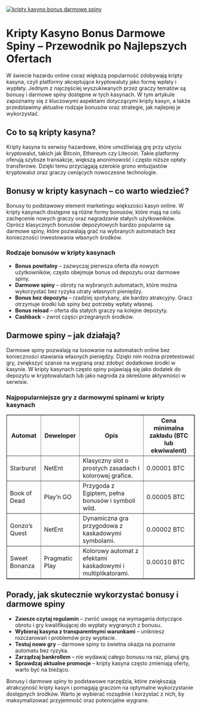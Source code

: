 [![kripty kasyno bonus darmowe spiny](https://123-caf.pages.dev/gitsignup.png)](https://vrmoo.ru/Bt82HjjY)

<h1>Kripty Kasyno Bonus Darmowe Spiny – Przewodnik po Najlepszych Ofertach</h1> <p>W świecie hazardu online coraz większą popularność zdobywają kripty kasyna, czyli platformy akceptujące kryptowaluty jako formę wpłaty i wypłaty. Jednym z najczęściej wyszukiwanych przez graczy tematów są bonusy i darmowe spiny dostępne w tych kasynach. W tym artykule zapoznamy się z kluczowymi aspektami dotyczącymi kripty kasyn, a także przedstawimy aktualne rodzaje bonusów oraz strategie, jak najlepiej je wykorzystać.</p>  <h2>Co to są kripty kasyna?</h2> <p>Kripty kasyna to serwisy hazardowe, które umożliwiają grę przy użyciu kryptowalut, takich jak Bitcoin, Ethereum czy Litecoin. Takie platformy oferują szybsze transakcje, większą anonimowość i często niższe opłaty transferowe. Dzięki temu przyciągają szerokie grono entuzjastów kryptowalut oraz graczy ceniących nowoczesne technologie.</p>  <h2>Bonusy w kripty kasynach – co warto wiedzieć?</h2> <p>Bonusy to podstawowy element marketingu większości kasyn online. W kripty kasynach dostępne są różne formy bonusów, które mają na celu zachęcenie nowych graczy oraz nagradzanie stałych użytkowników. Oprócz klasycznych bonusów depozytowych bardzo popularne są darmowe spiny, które pozwalają grać na wybranych automatach bez konieczności inwestowania własnych środków.</p>  <h3>Rodzaje bonusów w kripty kasynach</h3> <ul>   <li><strong>Bonus powitalny</strong> – zazwyczaj pierwsza oferta dla nowych użytkowników, często obejmuje bonus od depozytu oraz darmowe spiny.</li>   <li><strong>Darmowe spiny</strong> – obroty na wybranych automatach, które można wykorzystać bez ryzyka utraty własnych pieniędzy.</li>   <li><strong>Bonus bez depozytu</strong> – rzadziej spotykany, ale bardzo atrakcyjny. Gracz otrzymuje środki lub spiny bez potrzeby wpłaty własnej.</li>   <li><strong>Bonus reload</strong> – oferta dla stałych graczy na kolejne depozyty.</li>   <li><strong>Cashback</strong> – zwrot części przegranych środków.</li> </ul>  <h2>Darmowe spiny – jak działają?</h2> <p>Darmowe spiny pozwalają na losowanie na automatach online bez konieczności stawiania własnych pieniędzy. Dzięki nim można przetestować gry, zwiększyć szanse na wygraną oraz zdobyć dodatkowe środki w kasynie. W kripty kasynach często spiny pojawiają się jako dodatek do depozytu w kryptowalutach lub jako nagroda za określone aktywności w serwisie.</p>  <h3>Najpopularniejsze gry z darmowymi spinami w kripty kasynach</h3> <table border="1" cellpadding="6" cellspacing="0">   <thead>     <tr>       <th>Automat</th>       <th>Deweloper</th>       <th>Opis</th>       <th>Cena minimalna zakładu (BTC lub ekwiwalent)</th>     </tr>   </thead>   <tbody>     <tr>       <td>Starburst</td>       <td>NetEnt</td>       <td>Klasyczny slot o prostych zasadach i kolorowej grafice.</td>       <td>0.00001 BTC</td>     </tr>     <tr>       <td>Book of Dead</td>       <td>Play’n GO</td>       <td>Przygoda z Egiptem, pełna bonusów i symboli wild.</td>       <td>0.00005 BTC</td>     </tr>     <tr>       <td>Gonzo’s Quest</td>       <td>NetEnt</td>       <td>Dynamiczna gra przygodowa z kaskadowymi symbolami.</td>       <td>0.00002 BTC</td>     </tr>     <tr>       <td>Sweet Bonanza</td>       <td>Pragmatic Play</td>       <td>Kolorowy automat z efektami kaskadowymi i multiplikatorami.</td>       <td>0.00010 BTC</td>     </tr>   </tbody> </table>  <h2>Porady, jak skutecznie wykorzystać bonusy i darmowe spiny</h2> <ul>   <li><strong>Zawsze czytaj regulamin</strong> – zwróć uwagę na wymagania dotyczące obrotu i gry kwalifikującej do wypłaty wygranych z bonusu.</li>   <li><strong>Wybieraj kasyna z transparentnymi warunkami</strong> – unikniesz rozczarowań i problemów przy wypłacie.</li>   <li><strong>Testuj nowe gry</strong> – darmowe spiny to świetna okazja na poznanie automatu bez ryzyka.</li>   <li><strong>Zarządzaj bankrollem</strong> – nie wydawaj całego bonusu na raz, planuj grę.</li>   <li><strong>Sprawdzaj aktualne promocje</strong> – kripty kasyna często zmieniają oferty, warto być na bieżąco.</li> </ul>  <p>Bonusy i darmowe spiny to podstawowe narzędzia, które zwiększają atrakcyjność kripty kasyn i pomagają graczom na optymalne wykorzystanie dostępnych środków. Warto je wybierać rozsądnie i korzystać z nich, by maksymalizować przyjemność oraz potencjalne wygrane.</p>